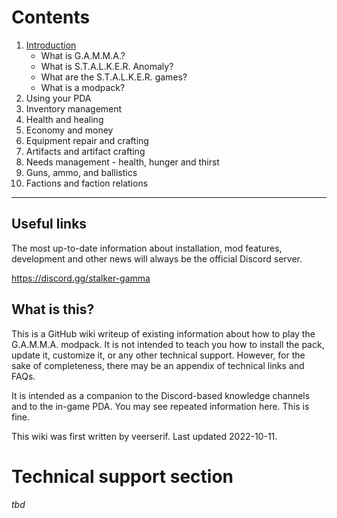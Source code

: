 # Contents

1. [Introduction](Introduction)
    * What is G.A.M.M.A.?
    * What is S.T.A.L.K.E.R. Anomaly?
    * What are the S.T.A.L.K.E.R. games?
    * What is a modpack?
2. Using your PDA
3. Inventory management
4. Health and healing
5. Economy and money 
6. Equipment repair and crafting
7. Artifacts and artifact crafting 
8. Needs management - health, hunger and thirst
9. Guns, ammo, and ballistics
10. Factions and faction relations

***

## Useful links
The most up-to-date information about installation, mod features, development and other news will always be the official Discord server.

https://discord.gg/stalker-gamma

## What is this?

This is a GitHub wiki writeup of existing information about how to play the G.A.M.M.A. modpack. It is not intended to teach you how to install the pack, update it, customize it, or any other technical support. However, for the sake of completeness, there may be an appendix of technical links and FAQs.

It is intended as a companion to the Discord-based knowledge channels and to the in-game PDA. You may see repeated information here. This is fine.

This wiki was first written by veerserif. Last updated 2022-10-11.

# Technical support section
_tbd_